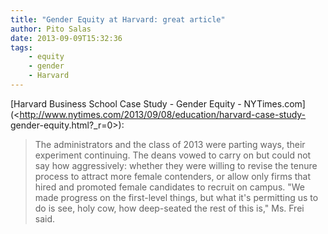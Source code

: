 ```yaml
---
title: "Gender Equity at Harvard: great article"
author: Pito Salas
date: 2013-09-09T15:32:36
tags:
    - equity
    - gender
    - Harvard
---
```




[Harvard Business School Case Study - Gender Equity -
NYTimes.com](<http://www.nytimes.com/2013/09/08/education/harvard-case-study-
gender-equity.html?_r=0>):

> The administrators and the class of 2013 were parting ways, their experiment
> continuing. The deans vowed to carry on but could not say how aggressively:
> whether they were willing to revise the tenure process to attract more
> female contenders, or allow only firms that hired and promoted female
> candidates to recruit on campus. "We made progress on the first-level
> things, but what it's permitting us to do is see, holy cow, how deep-seated
> the rest of this is," Ms. Frei said.





